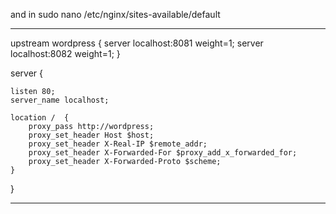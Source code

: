 and in sudo nano /etc/nginx/sites-available/default

***

upstream wordpress  {
    server localhost:8081 weight=1;
    server localhost:8082 weight=1;
}

server {


    listen 80;
    server_name localhost;

    location /  {
        proxy_pass http://wordpress;
        proxy_set_header Host $host;
        proxy_set_header X-Real-IP $remote_addr;
        proxy_set_header X-Forwarded-For $proxy_add_x_forwarded_for;
        proxy_set_header X-Forwarded-Proto $scheme;
    }
}


***
